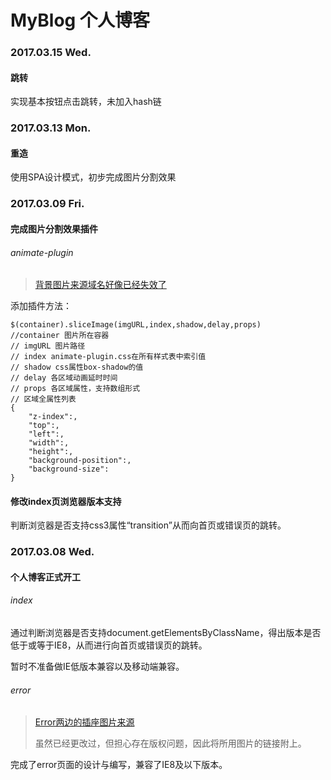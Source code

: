 # MyBlog 个人博客

### 2017.03.15 Wed.

#### 跳转

实现基本按钮点击跳转，未加入hash链

### 2017.03.13 Mon.

#### 重造

使用SPA设计模式，初步完成图片分割效果

### 2017.03.09 Fri.

#### 完成图片分割效果插件

###### animate-plugin

>[背景图片来源域名好像已经失效了](http://www.5iweb.com)

添加插件方法：

    $(container).sliceImage(imgURL,index,shadow,delay,props)
    //container 图片所在容器
    // imgURL 图片路径
    // index animate-plugin.css在所有样式表中索引值
    // shadow css属性box-shadow的值
    // delay 各区域动画延时时间
    // props 各区域属性，支持数组形式
    // 区域全属性列表
    {
        "z-index":,
        "top":,
        "left":,
        "width":,
        "height":,
        "background-position":,
        "background-size":
    }

#### 修改index页浏览器版本支持

判断浏览器是否支持css3属性“transition”从而向首页或错误页的跳转。

### 2017.03.08 Wed.

#### 个人博客正式开工

###### index

通过判断浏览器是否支持document.getElementsByClassName，得出版本是否低于或等于IE8，从而进行向首页或错误页的跳转。

暂时不准备做IE低版本兼容以及移动端兼容。

###### error

>[Error两边的插座图片来源](http://588ku.com/sucai/3196661.html)
>
>虽然已经更改过，但担心存在版权问题，因此将所用图片的链接附上。

完成了error页面的设计与编写，兼容了IE8及以下版本。